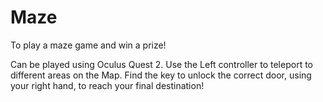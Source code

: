 # Maze
To play a maze game and win a prize!

Can be played using Oculus Quest 2. Use the Left controller to teleport to different areas on the Map. Find the key to unlock the correct door, using your right hand, to reach your final destination!

